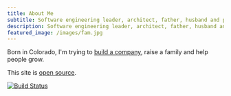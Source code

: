 ```yaml
---
title: About Me
subtitle: Software engineering leader, architect, father, husband and philosopher
description: Software engineering leader, architect, father, husband and philosopher
featured_image: /images/fam.jpg
---
```


Born in Colorado, I'm trying to [build a company](https://bombbomb.com), raise a family and help people grow.

This site is [open source](https://github.com/ehippy/blog).

[![Build Status](https://travis-ci.org/ehippy/blog.svg?branch=master)](https://travis-ci.org/ehippy/blog)